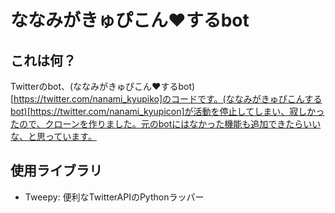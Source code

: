 # ななみがきゅぴこん♥するbot

## これは何？

Twitterのbot、(ななみがきゅぴこん♥するbot)[https://twitter.com/nanami_kyupiko]のコードです。(ななみがきゅぴこんするbot)[https://twitter.com/nanami_kyupicon]が活動を停止してしまい、寂しかったので、クローンを作りました。元のbotにはなかった機能も追加できたらいいな、と思っています。

## 使用ライブラリ

- Tweepy: 便利なTwitterAPIのPythonラッパー
